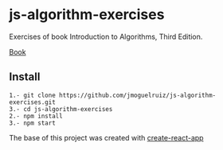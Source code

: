 # js-algorithm-exercises

Exercises of book Introduction to Algorithms, Third Edition. 

[Book](https://www.amazon.com.mx/Introduction-Algorithms-Thomas-H-Cormen/dp/0262033844/ref=sr_1_1?s=books&ie=UTF8&qid=1541310423&sr=1-1&keywords=introduction+to+algorithms)

## Install

``` 
1.- git clone https://github.com/jmoguelruiz/js-algorithm-exercises.git 
3.- cd js-algorithm-exercises
2.- npm install
3.- npm start
```

The base of this project was created with [create-react-app](https://github.com/facebook/create-react-app)


